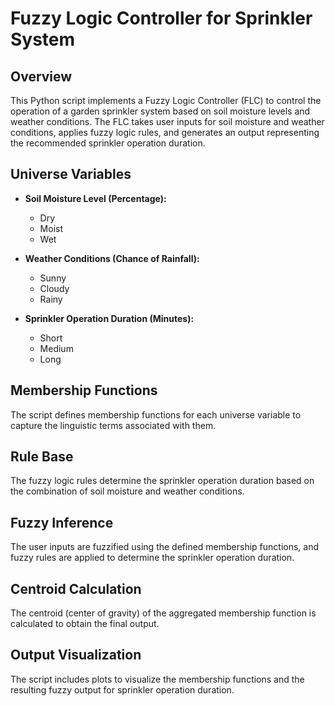 # Fuzzy Logic Controller for Sprinkler System

## Overview
This Python script implements a Fuzzy Logic Controller (FLC) to control the operation of a garden sprinkler system based on soil moisture levels and weather conditions. The FLC takes user inputs for soil moisture and weather conditions, applies fuzzy logic rules, and generates an output representing the recommended sprinkler operation duration.

## Universe Variables
- **Soil Moisture Level (Percentage):**
  - Dry
  - Moist
  - Wet

- **Weather Conditions (Chance of Rainfall):**
  - Sunny
  - Cloudy
  - Rainy

- **Sprinkler Operation Duration (Minutes):**
  - Short
  - Medium
  - Long

## Membership Functions
The script defines membership functions for each universe variable to capture the linguistic terms associated with them.

## Rule Base
The fuzzy logic rules determine the sprinkler operation duration based on the combination of soil moisture and weather conditions.

## Fuzzy Inference
The user inputs are fuzzified using the defined membership functions, and fuzzy rules are applied to determine the sprinkler operation duration.

## Centroid Calculation
The centroid (center of gravity) of the aggregated membership function is calculated to obtain the final output.

## Output Visualization
The script includes plots to visualize the membership functions and the resulting fuzzy output for sprinkler operation duration.
